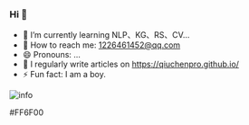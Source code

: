 ### Hi 👋

- 🌱 I’m currently learning NLP、KG、RS、CV...
- 💬 How to reach me: 1226461452@qq.com
- 😄 Pronouns: ...
- 📄 I regularly write articles on https://qiuchenpro.github.io/
- ⚡ Fun fact: I am a boy.

![info](https://github-readme-stats.vercel.app/api?username=CasterWx&show_icons=true&count_private=true&hide=prs&theme=default_repocard)

#FF6F00
